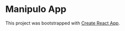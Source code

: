 # Manipulo App

This project was bootstrapped with [Create React App](https://github.com/facebook/create-react-app).
